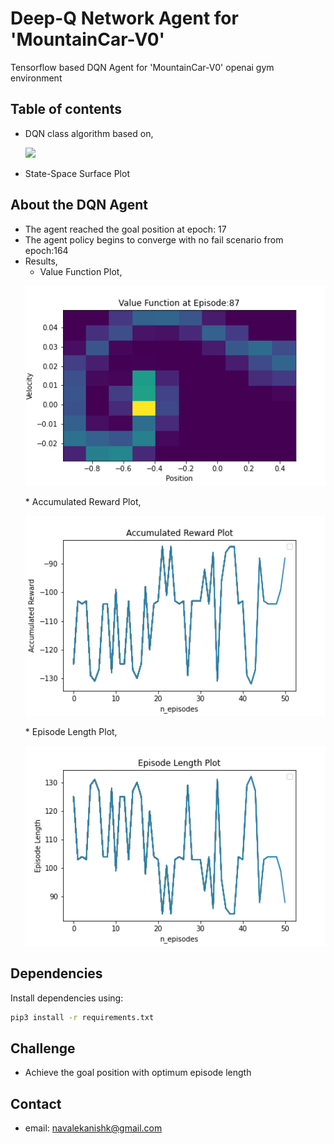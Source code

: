 # Deep-Q Network Agent for 'MountainCar-V0'
Tensorflow based DQN Agent for 'MountainCar-V0' openai gym environment

## Table of contents
* DQN class algorithm based on,
    <p ><img src="https://wiki.math.uwaterloo.ca/statwiki/images/9/9e/QLearning_Alg.JPG" width="450" ></p>
* State-Space Surface Plot

## About the DQN Agent
* The agent reached the goal position at epoch: 17
* The agent policy begins to converge with no fail scenario from epoch:164 
* Results,
    * Value Function Plot,
    <p ><img src="Value_function.png" width="500" ></p>
    * Accumulated Reward Plot,
    <p ><img src="Reward Plot.png" width="500" ></p>
    * Episode Length Plot,
    <p ><img src="Episode Length Plot.png" width="500" ></p>

## Dependencies
Install dependencies using:
```bash
pip3 install -r requirements.txt 
```
## Challenge
* Achieve the goal position with optimum episode length

## Contact
* email: navalekanishk@gmail.com
